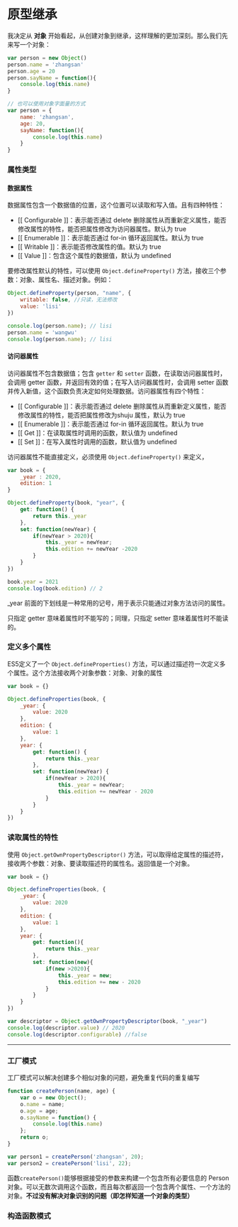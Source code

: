 # 原型继承

我决定从 **对象** 开始看起，从创建对象到继承，这样理解的更加深刻。那么我们先来写一个对象：

```javascript
var person = new Object()
person.name = 'zhangsan'
person.age = 20
person.sayName = function(){
    console.log(this.name)
}

// 也可以使用对象字面量的方式
var person = {
    name: 'zhangsan',
    age: 20,
    sayName: function(){
        console.log(this.name)
    }
}
```

### 属性类型

#### 数据属性

数据属性包含一个数据值的位置，这个位置可以读取和写入值。且有四种特性：

* [[ Configurable ]]：表示能否通过 delete 删除属性从而重新定义属性，能否修改属性的特性，能否把属性修改为访问器属性。默认为 true
* [[ Enumerable ]]：表示能否通过 for-in 循环返回属性。默认为 true
* [[ Writable ]]：表示能否修改属性的值。默认为 true
* [[ Value ]]：包含这个属性的数据值，默认为 undefined

要修改属性默认的特性，可以使用 `Object.defineProperty()` 方法，接收三个参数：对象、属性名、描述对象。例如：

```javascript
Object.defineProperty(person, "name", {
    writable: false, //只读，无法修改
    value: 'lisi'
})

console.log(person.name); // lisi
person.name = 'wangwu'
console.log(person.name); // lisi
```



#### 访问器属性

访问器属性不包含数据值；包含 `getter` 和 `setter` 函数，在读取访问器属性时，会调用 getter 函数，并返回有效的值；在写入访问器属性时，会调用 setter 函数并传入新值，这个函数负责决定如何处理数据。访问器属性有四个特性：

* [[ Configurable ]]：表示能否通过 delete 删除属性从而重新定义属性，能否修改属性的特性，能否把属性修改为shuju 属性，默认为 true
* [[ Enumerable ]]：表示能否通过 for-in 循环返回属性。默认为 true
* [[ Get ]]：在读取属性时调用的函数，默认值为 undefined
* [[ Set ]]：在写入属性时调用的函数，默认值为 undefined

访问器属性不能直接定义，必须使用 `Object.defineProperty()` 来定义，

```javascript
var book = {
    _year : 2020,
    edition: 1
}

Object.defineProperty(book, "year", {
    get: function() {
        return this._year
    },
    set: function(newYear) {
        if(newYear > 2020){
            this._year = newYear;
            this.edition += newYear -2020
        }
    }
})

book.year = 2021
console.log(book.edition) // 2
```

_year 前面的下划线是一种常用的记号，用于表示只能通过对象方法访问的属性。

只指定 getter 意味着属性时不能写的；同理，只指定 setter 意味着属性时不能读的。

### 定义多个属性

ES5定义了一个 `Object.defineProperties()` 方法，可以通过描述符一次定义多个属性。这个方法接收两个对象参数：对象、对象的属性

```javascript
var book = {}

Object.defineProperties(book, {
    _year: {
        value: 2020
    },
    edition: {
        value: 1
    },
    year: {
        get: function() {
            return this._year
        },
        set: function(newYear) {
            if(newYear > 2020){
                this._year = newYear;
                this.edition += newYear - 2020
            }
        }
    }
})
```

### 读取属性的特性

使用 `Object.getOwnPropertyDescriptor()` 方法，可以取得给定属性的描述符，接收两个参数：对象、要读取描述符的属性名。返回值是一个对象。

```javascript
var book = {}

Object.defineProperties(book, {
    _year: {
        value: 2020
    },
    edition: {
        value: 1
    },
    year: {
        get: function(){
            return this._year
        },
        set: function(new){
            if(new >2020){
                this._year = new;
                this.edition += new - 2020
            }
        }
    }
})

var descriptor = Object.getOwnPropertyDescriptor(book, "_year")
console.log(descriptor.value) // 2020
console.log(descriptor.configurable) //false
```



------

### 工厂模式

工厂模式可以解决创建多个相似对象的问题，避免重复代码的重复编写

```javascript
function createPerson(name, age) {
    var o = new Object();
    o.name = name;
    o.age = age;
    o.sayName = function() {
        console.log(this.name)
    };
    return o;
}

var person1 = createPerson('zhangsan', 20);
var person2 = createPerson('lisi', 22);
```

函数`createPerson()`能够根据接受的参数来构建一个包含所有必要信息的 Person 对象。可以无数次调用这个函数，而且每次都返回一个包含两个属性、一个方法的对象。**不过没有解决对象识别的问题（即怎样知道一个对象的类型）**

### 构造函数模式




